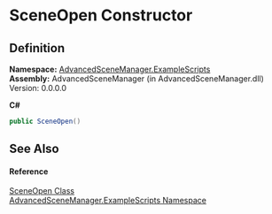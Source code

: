 # SceneOpen Constructor




## Definition
**Namespace:** <a href="N_AdvancedSceneManager_ExampleScripts.md">AdvancedSceneManager.ExampleScripts</a>  
**Assembly:** AdvancedSceneManager (in AdvancedSceneManager.dll) Version: 0.0.0.0

**C#**
``` C#
public SceneOpen()
```



## See Also


#### Reference
<a href="T_AdvancedSceneManager_ExampleScripts_SceneOpen.md">SceneOpen Class</a>  
<a href="N_AdvancedSceneManager_ExampleScripts.md">AdvancedSceneManager.ExampleScripts Namespace</a>  

